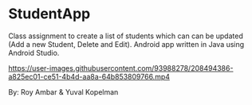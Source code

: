 # StudentApp

Class assignment to create a list of students which can can be updated (Add a new Student, Delete and Edit).
Android app written in Java using Android Studio.

https://user-images.githubusercontent.com/93988278/208494386-a825ec01-ce51-4b4d-aa8a-64b853809766.mp4

By: Roy Ambar & Yuval Kopelman
